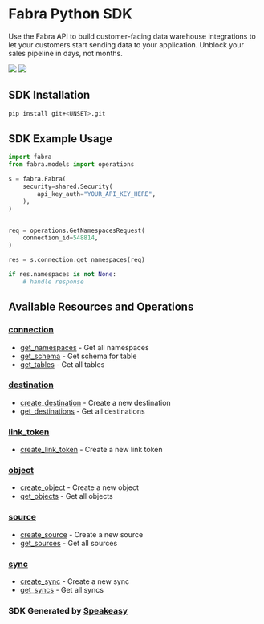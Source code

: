 # Fabra Python SDK

<div align="left">
   <p>Use the Fabra API to build customer-facing data warehouse integrations to let your customers start sending data to your application. Unblock your sales pipeline in days, not months.</p>
   <a href="https://github.com/fabra-io/python-sdk/actions"><img src="https://img.shields.io/github/actions/workflow/status/fabra-io/python-sdk/speakeasy_sdk_generation.yml?style=for-the-badge" /></a>
   <a href="https://www.fabra.io/#Email-Hero"><img src="https://img.shields.io/static/v1?label=Docs&message=Sign Up&color=2ca47c&style=for-the-badge" /></a>
</div>

<!-- Start SDK Installation -->
## SDK Installation

```bash
pip install git+<UNSET>.git
```
<!-- End SDK Installation -->

## SDK Example Usage
<!-- Start SDK Example Usage -->
```python
import fabra
from fabra.models import operations

s = fabra.Fabra(
    security=shared.Security(
        api_key_auth="YOUR_API_KEY_HERE",
    ),
)


req = operations.GetNamespacesRequest(
    connection_id=548814,
)

res = s.connection.get_namespaces(req)

if res.namespaces is not None:
    # handle response
```
<!-- End SDK Example Usage -->

<!-- Start SDK Available Operations -->
## Available Resources and Operations


### [connection](docs/connection/README.md)

* [get_namespaces](docs/connection/README.md#get_namespaces) - Get all namespaces
* [get_schema](docs/connection/README.md#get_schema) - Get schema for table
* [get_tables](docs/connection/README.md#get_tables) - Get all tables

### [destination](docs/destination/README.md)

* [create_destination](docs/destination/README.md#create_destination) - Create a new destination
* [get_destinations](docs/destination/README.md#get_destinations) - Get all destinations

### [link_token](docs/linktoken/README.md)

* [create_link_token](docs/linktoken/README.md#create_link_token) - Create a new link token

### [object](docs/object/README.md)

* [create_object](docs/object/README.md#create_object) - Create a new object
* [get_objects](docs/object/README.md#get_objects) - Get all objects

### [source](docs/source/README.md)

* [create_source](docs/source/README.md#create_source) - Create a new source
* [get_sources](docs/source/README.md#get_sources) - Get all sources

### [sync](docs/sync/README.md)

* [create_sync](docs/sync/README.md#create_sync) - Create a new sync
* [get_syncs](docs/sync/README.md#get_syncs) - Get all syncs
<!-- End SDK Available Operations -->

### SDK Generated by [Speakeasy](https://docs.speakeasyapi.dev/docs/using-speakeasy/client-sdks)
